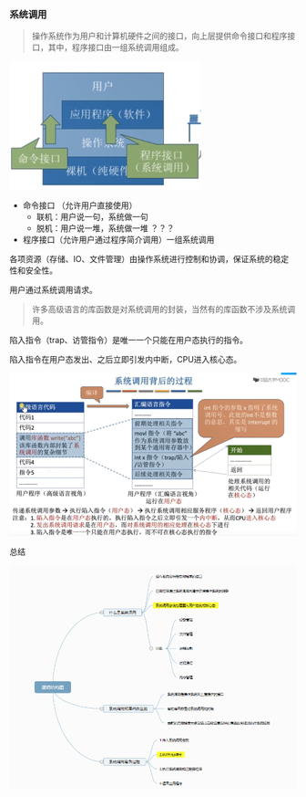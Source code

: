 ### 系统调用

> 操作系统作为用户和计算机硬件之间的接口，向上层提供命令接口和程序接口，其中，程序接口由一组系统调用组成。

![1548081489007](assets/1548081489007.png)



- 命令接口 （允许用户直接使用）
  - 联机：用户说一句，系统做一句
  - 脱机：用户说一堆，系统做一堆  ？？？
- 程序接口（允许用户通过程序简介调用）一组系统调用



各项资源（存储、IO、文件管理）由操作系统进行控制和协调，保证系统的稳定性和安全性。

用户通过系统调用请求。

> 许多高级语言的库函数是对系统调用的封装，当然有的库函数不涉及系统调用。

陷入指令（trap、访管指令）是唯一一个只能在用户态执行的指令。

陷入指令在用户态发出、之后立即引发内中断，CPU进入核心态。

![1548081977676](assets/1548081977676.png)



总结

![1548082822989](assets/1548082822989.png)